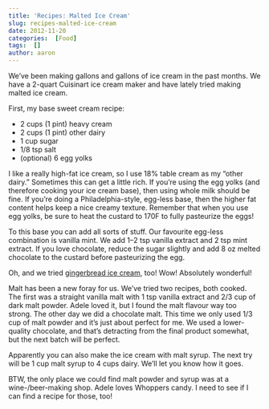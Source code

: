 ```yaml
---
title: 'Recipes: Malted Ice Cream'
slug: recipes-malted-ice-cream
date: 2012-11-20
categories:  [Food]
tags:  []
author: aaron
---
```


We’ve been making gallons and gallons of ice cream in the past months. We have a 2-quart Cuisinart ice cream maker and have lately tried making malted ice cream.

First, my base sweet cream recipe:

- 2 cups (1 pint) heavy cream
- 2 cups (1 pint) other dairy
- 1 cup sugar
- 1/8 tsp salt
- (optional) 6 egg yolks

I like a really high-fat ice cream, so I use 18% table cream as my “other dairy.” Sometimes this can get a little rich. If you’re using the egg yolks (and therefore cooking your ice cream base), then using whole milk should be fine. If you’re doing a Philadelphia-style, egg-less base, then the higher fat content helps keep a nice creamy texture. Remember that when you use egg yolks, be sure to heat the custard to 170F to fully pasteurize the eggs!

To this base you can add all sorts of stuff. Our favourite egg-less combination is vanilla mint. We add 1–2 tsp vanilla extract and 2 tsp mint extract. If you love chocolate, reduce the sugar slightly and add 8 oz melted chocolate to the custard before pasteurizing the egg.

Oh, and we tried [gingerbread ice cream](http://traceysculinaryadventures.blogspot.ca/2011/12/gingerbread-ice-cream.html), too! Wow! Absolutely wonderful!

Malt has been a new foray for us. We’ve tried two recipes, both cooked. The first was a straight vanilla malt with 1 tsp vanilla extract and 2/3 cup of dark malt powder. Adele loved it, but I found the malt flavour way too strong. The other day we did a chocolate malt. This time we only used 1/3 cup of malt powder and it’s just about perfect for me. We used a lower-quality chocolate, and that’s detracting from the final product somewhat, but the next batch will be perfect.

Apparently you can also make the ice cream with malt syrup. The next try will be 1 cup malt syrup to 4 cups dairy. We’ll let you know how it goes.

BTW, the only place we could find malt powder and syrup was at a wine-/beer-making shop. Adele loves Whoppers candy. I need to see if I can find a recipe for those, too!
